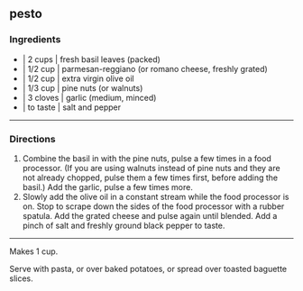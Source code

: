 ## pesto

### Ingredients

* | 2 cups   | fresh basil leaves (packed)
* | 1/2 cup  | parmesan-reggiano (or romano cheese, freshly grated)
* | 1/2 cup  | extra virgin olive oil
* | 1/3 cup  | pine nuts (or walnuts)
* | 3 cloves | garlic (medium, minced)
* | to taste | salt and pepper

---

### Directions

1. Combine the basil in with the pine nuts, pulse a few times in a food processor. (If you are using walnuts instead of pine nuts and they are not already chopped, pulse them a few times first, before adding the basil.) Add the garlic, pulse a few times more.
1. Slowly add the olive oil in a constant stream while the food processor is on. Stop to scrape down the sides of the food processor with a rubber spatula. Add the grated cheese and pulse again until blended. Add a pinch of salt and freshly ground black pepper to taste.

---

Makes 1 cup.

Serve with pasta, or over baked potatoes, or spread over toasted baguette slices.

